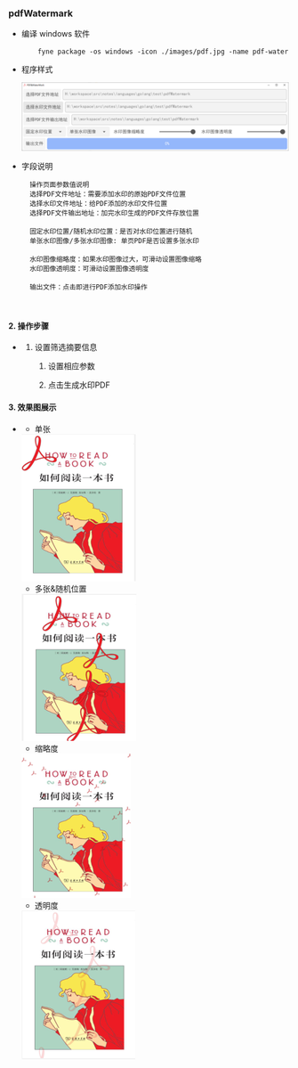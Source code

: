 ### pdfWatermark

- 编译 windows 软件

    ```
        fyne package -os windows -icon ./images/pdf.jpg -name pdf-water
    ```


- 程序样式

    <img title="" src="./images/app.png" alt="" width="610" data-align="right">
    

- 字段说明  

    ```
      操作页面参数值说明
      选择PDF文件地址：需要添加水印的原始PDF文件位置
      选择水印文件地址：给PDF添加的水印文件位置
      选择PDF文件输出地址：加完水印生成的PDF文件存放位置

      固定水印位置/随机水印位置：是否对水印位置进行随机
      单张水印图像/多张水印图像: 单页PDF是否设置多张水印

      水印图像缩略度：如果水印图像过大，可滑动设置图像缩略
      水印图像透明度：可滑动设置图像透明度

      输出文件：点击即进行PDF添加水印操作
      
          
    ```

#### 2. 操作步骤

- 1. 设置筛选摘要信息

     1. 设置相应参数

     2. 点击生成水印PDF

#### 3. 效果图展示
- 
    - 单张
    
    <img title="单张" src="./images/singleton.png" alt="" data-align="right">
    
    - 多张&随机位置
    
    <img title="多张&随机位置" src="./images/any.png" alt="" data-align="right">
    
    - 缩略度
    
    <img title="缩略度" src="./images/thumbnail.png" alt="" data-align="right">
    
    - 透明度
    
    <img title="透明度" src="./images/clarity.png" alt="" data-align="right">


